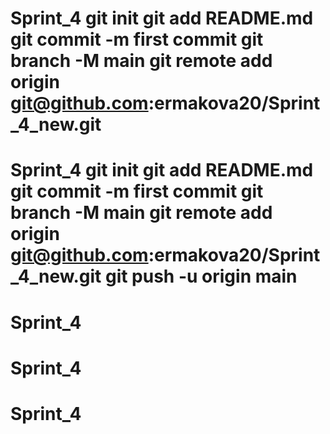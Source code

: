 # Sprint_4 git init git add README.md git commit -m first commit git branch -M main git remote add origin git@github.com:ermakova20/Sprint_4_new.git
# Sprint_4 git init git add README.md git commit -m first commit git branch -M main git remote add origin git@github.com:ermakova20/Sprint_4_new.git git push -u origin main
# Sprint_4
# Sprint_4
# Sprint_4
